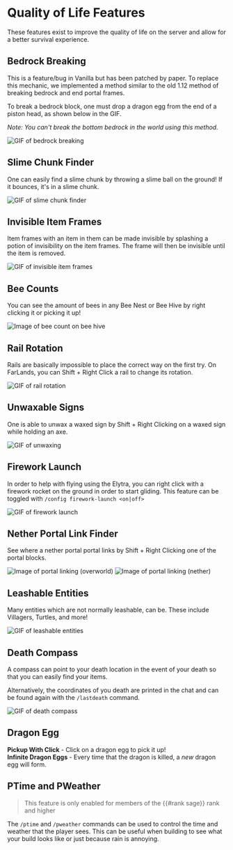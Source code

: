 # Quality of Life Features


These features exist to improve the quality of life on the server and
allow for a better survival experience.

## Bedrock Breaking

This is a feature/bug in Vanilla but has been patched by paper.  To
replace this mechanic, we implemented a method similar to the old 1.12
method of breaking bedrock and end portal frames.

To break a bedrock block, one must drop a dragon egg from the end of a
piston head, as shown below in the GIF.

_Note: You can't break the bottom bedrock in the world using this
method._

![GIF of bedrock breaking](./img/bedrock_breaking2.gif)

## Slime Chunk Finder

One can easily find a slime chunk by throwing a slime ball on the
ground!  If it bounces, it's in a slime chunk.

![GIF of slime chunk finder](./img/slime_chunk.gif)

## Invisible Item Frames

Item frames with an item in them can be made invisible by splashing a
potion of invisibility on the item frames.  The frame will then be
invisible until the item is removed.

![GIF of invisible item frames](./img/invis_item_frames.gif)

## Bee Counts

You can see the amount of bees in any Bee Nest or Bee Hive by right
clicking it or picking it up!

![Image of bee count on bee hive](./img/bee_count.png)

## Rail Rotation

Rails are basically impossible to place the correct way on the first try.
On FarLands, you can Shift + Right Click a rail to change its rotation.

![GIF of rail rotation](./img/rail_rotation.gif)

## Unwaxable Signs

One is able to unwax a waxed sign by Shift + Right Clicking on a waxed
sign while holding an axe.

![GIF of unwaxing](./img/unwax_sign.gif)

## Firework Launch

In order to help with flying using the Elytra, you can right click with
a firework rocket on the ground in order to start gliding.  This feature
can be toggled with `/config firework-launch <on|off>`

![GIF of firework launch](./img/firework_launch.gif)

## Nether Portal Link Finder

See where a nether portal portal links by Shift + Right Clicking one of
the portal blocks.

![Image of portal linking (overworld)](./img/portal_link_overworld.png)
![Image of portal linking (nether)](./img/portal_link_nether.png)

## Leashable Entities

Many entities which are not normally leashable, can be.  These include
Villagers, Turtles, and more!

![GIF of leashable entities](./img/leashable_entities.gif)

## Death Compass

A compass can point to your death location in the event of your death so
that you can easily find your items.

Alternatively, the coordinates of you death are printed in the chat and
can be found again with the `/lastdeath` command.

![GIF of death compass](./img/death_compass.gif)

## Dragon Egg

**Pickup With Click** - Click on a dragon egg to pick it up!  
**Infinite Dragon Eggs** - Every time that the dragon is killed, a _new_ dragon egg will form.

## PTime and PWeather

> This feature is only enabled for members of the {{#rank sage}} rank
> and higher

The `/ptime` and `/pweather` commands can be used to control the time
and weather that the player sees.  This can be useful when building to
see what your build looks like or just because rain is annoying.
